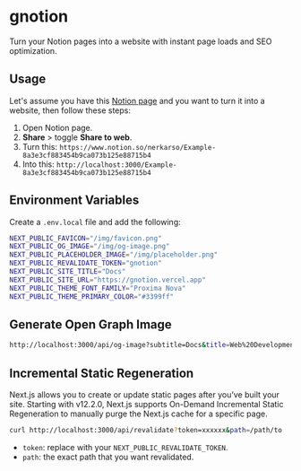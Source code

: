 # gnotion

Turn your Notion pages into a website with instant page loads and SEO optimization.

## Usage

Let's assume you have this [Notion page](https://www.notion.so/nerkarso/Example-8a3e3cf883454b9ca073b125e88715b4) and you want to turn it into a website, then follow these steps:

1. Open Notion page.
2. **Share** > toggle **Share to web**.
3. Turn this: `https://www.notion.so/nerkarso/Example-8a3e3cf883454b9ca073b125e88715b4`
4. Into this: `http://localhost:3000/Example-8a3e3cf883454b9ca073b125e88715b4`

## Environment Variables

Create a `.env.local` file and add the following:

```sh
NEXT_PUBLIC_FAVICON="/img/favicon.png"
NEXT_PUBLIC_OG_IMAGE="/img/og-image.png"
NEXT_PUBLIC_PLACEHOLDER_IMAGE="/img/placeholder.png"
NEXT_PUBLIC_REVALIDATE_TOKEN="gnotion"
NEXT_PUBLIC_SITE_TITLE="Docs"
NEXT_PUBLIC_SITE_URL="https://gnotion.vercel.app"
NEXT_PUBLIC_THEME_FONT_FAMILY="Proxima Nova"
NEXT_PUBLIC_THEME_PRIMARY_COLOR="#3399ff"
```

## Generate Open Graph Image

```sh
http://localhost:3000/api/og-image?subtitle=Docs&title=Web%20Development&image=https://gnotion.vercel.app/img/placeholder.png
```

## Incremental Static Regeneration

Next.js allows you to create or update static pages after you’ve built your site. Starting with v12.2.0, Next.js supports On-Demand Incremental Static Regeneration to manually purge the Next.js cache for a specific page.

```sh
curl http://localhost:3000/api/revalidate?token=xxxxxx&path=/path/to
```

- `token`: replace with your `NEXT_PUBLIC_REVALIDATE_TOKEN`.
- `path`: the exact path that you want revalidated.
